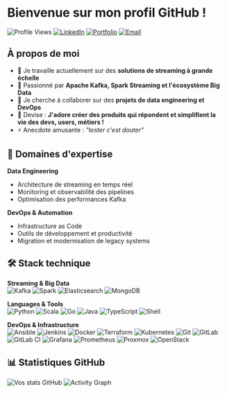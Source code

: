 # Bienvenue sur mon profil GitHub !

![Profile Views](https://komarev.com/ghpvc/?username=Courouge&color=brightgreen&style=for-the-badge)
[![LinkedIn](https://img.shields.io/badge/-LinkedIn-0A66C2?style=for-the-badge&logo=linkedin&logoColor=white)](https://linkedin.com/in/floriancourouge)
[![Portfolio](https://img.shields.io/badge/-Website-000000?style=for-the-badge&logo=vercel&logoColor=white)](https://floriancourouge.com)
[![Email](https://img.shields.io/badge/-Email-D14836?style=for-the-badge&logo=gmail&logoColor=white)](mailto:florian.courouge@outlook.fr)

## À propos de moi 
- 🔭 Je travaille actuellement sur des **solutions de streaming à grande échelle**
- 🌱 Passionné par **Apache Kafka, Spark Streaming et l'écosystème Big Data**
- 👯 Je cherche à collaborer sur des **projets de data engineering et DevOps**
- 🎯 Devise : **J'adore créer des produits qui répondent et simplifient la vie des devs, users, métiers !**
- ⚡ Anecdote amusante : *"tester c'est douter"*

## 🎯 Domaines d'expertise

**Data Engineering**
- Architecture de streaming en temps réel
- Monitoring et observabilité des pipelines
- Optimisation des performances Kafka

**DevOps & Automation**
- Infrastructure as Code
- Outils de développement et productivité
- Migration et modernisation de legacy systems

## 🛠️ Stack technique

**Streaming & Big Data**  
![Kafka](https://img.shields.io/badge/-Apache%20Kafka-231F20?style=for-the-badge&logo=apache-kafka&logoColor=white)
![Spark](https://img.shields.io/badge/-Apache%20Spark-E25A1C?style=for-the-badge&logo=apache-spark&logoColor=white)
![Elasticsearch](https://img.shields.io/badge/-Elasticsearch-005571?style=for-the-badge&logo=elasticsearch&logoColor=white)
![MongoDB](https://img.shields.io/badge/-MongoDB-47A248?style=for-the-badge&logo=mongodb&logoColor=white)

**Languages & Tools**  
![Python](https://img.shields.io/badge/-Python-3776AB?style=for-the-badge&logo=python&logoColor=white)
![Scala](https://img.shields.io/badge/-Scala-DC322F?style=for-the-badge&logo=scala&logoColor=white)
![Go](https://img.shields.io/badge/-Go-00ADD8?style=for-the-badge&logo=go&logoColor=white)
![Java](https://img.shields.io/badge/-Java-007396?style=for-the-badge&logo=java&logoColor=white)
![TypeScript](https://img.shields.io/badge/-TypeScript-3178C6?style=for-the-badge&logo=typescript&logoColor=white)
![Shell](https://img.shields.io/badge/-Shell_Script-121011?style=for-the-badge&logo=gnu-bash&logoColor=white)

**DevOps & Infrastructure**  
![Ansible](https://img.shields.io/badge/-Ansible-EE0000?style=for-the-badge&logo=ansible&logoColor=white)
![Jenkins](https://img.shields.io/badge/-Jenkins-D33833?style=for-the-badge&logo=jenkins&logoColor=white)
![Docker](https://img.shields.io/badge/-Docker-2496ED?style=for-the-badge&logo=docker&logoColor=white)
![Terraform](https://img.shields.io/badge/-Terraform-623CE4?style=for-the-badge&logo=terraform&logoColor=white)
![Kubernetes](https://img.shields.io/badge/-Kubernetes-326CE5?style=for-the-badge&logo=kubernetes&logoColor=white)
![Git](https://img.shields.io/badge/-Git-F05032?style=for-the-badge&logo=git&logoColor=white)
![GitLab](https://img.shields.io/badge/-GitLab-FC6D26?style=for-the-badge&logo=gitlab&logoColor=white)
![GitLab CI](https://img.shields.io/badge/-GitLab_CI-FC6D26?style=for-the-badge&logo=gitlab&logoColor=white)
![Grafana](https://img.shields.io/badge/-Grafana-F46800?style=for-the-badge&logo=grafana&logoColor=white)
![Prometheus](https://img.shields.io/badge/-Prometheus-E6522C?style=for-the-badge&logo=prometheus&logoColor=white)
![Proxmox](https://img.shields.io/badge/-Proxmox-E57000?style=for-the-badge&logo=proxmox&logoColor=white)
![OpenStack](https://img.shields.io/badge/-OpenStack-ED1944?style=for-the-badge&logo=openstack&logoColor=white)

## 📊 Statistiques GitHub
![Vos stats GitHub](https://github-readme-stats.vercel.app/api?username=Courouge&show_icons=true&theme=radical)
![Activity Graph](https://github-readme-activity-graph.vercel.app/graph?username=Courouge&theme=react-dark&hide_border=true)
